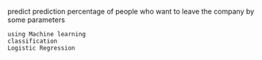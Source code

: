 predict prediction percentage of people who want to leave the company by some parameters

    using Machine learning
    classification
    Logistic Regression
